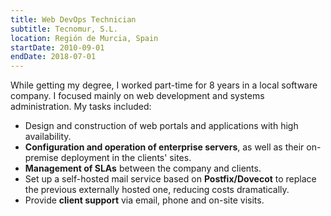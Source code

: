 ```yaml
---
title: Web DevOps Technician
subtitle: Tecnomur, S.L.
location: Región de Murcia, Spain
startDate: 2010-09-01
endDate: 2018-07-01
---
```


While getting my degree, I worked part-time for 8 years in a local software
company. I focused mainly on web development and systems administration. My
tasks included:

* Design and construction of web portals and applications with high
  availability.
* **Configuration and operation of enterprise servers**, as well
  as their on-premise deployment in the clients' sites.
* **Management of SLAs** between the company and clients.
* Set up a self-hosted mail service based on **Postfix/Dovecot** to replace the
  previous externally hosted one, reducing costs dramatically.
* Provide **client support** via email, phone and on-site visits.
